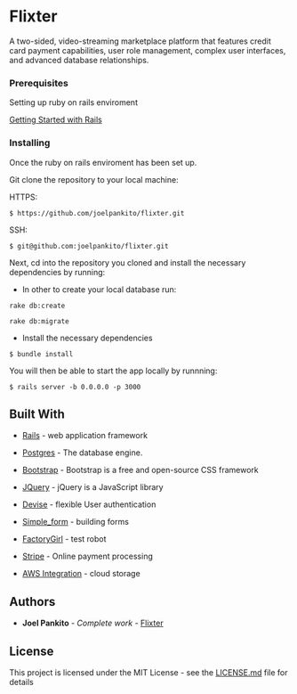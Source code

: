 # Flixter

A two-sided, video-streaming marketplace platform that features credit card payment capabilities, user role management, complex user interfaces, and advanced database relationships.

### Prerequisites

Setting up ruby on rails enviroment

[Getting Started with Rails](https://guides.rubyonrails.org/v5.0/getting_started.html)

### Installing

Once the ruby on rails enviroment has been set up.

Git clone the repository to your local machine:

HTTPS:
```
$ https://github.com/joelpankito/flixter.git
```
SSH:
```
$ git@github.com:joelpankito/flixter.git

```
Next, cd into the repository you cloned and install the necessary dependencies by running:
* In other to create your local database run:
```
rake db:create
```
```
rake db:migrate
```
* Install the necessary dependencies
```
$ bundle install
```
You will then be able to start the app locally by runnning:
```
$ rails server -b 0.0.0.0 -p 3000
```


## Built With

* [Rails](https://rubyonrails.org/) - web application framework

* [Postgres](https://www.postgresql.org/) - The database engine.

* [Bootstrap](https://getbootstrap.com/) - Bootstrap is a free and open-source CSS framework

* [JQuery](https://jquery.com/) - jQuery is a JavaScript library 

* [Devise](https://github.com/heartcombo/devise) - flexible User authentication 

* [Simple_form](https://github.com/heartcombo/simple_form) - building forms

* [FactoryGirl](https://github.com/thoughtbot/factory_bot) - test robot

* [Stripe](https://stripe.com/) - Online payment processing

* [AWS Integration](https://aws.amazon.com/) - cloud storage


## Authors

* **Joel Pankito** - *Complete work* - [Flixter](https://github.com/joelpankito)

## License

This project is licensed under the MIT License - see the [LICENSE.md](LICENSE.md) file for details
